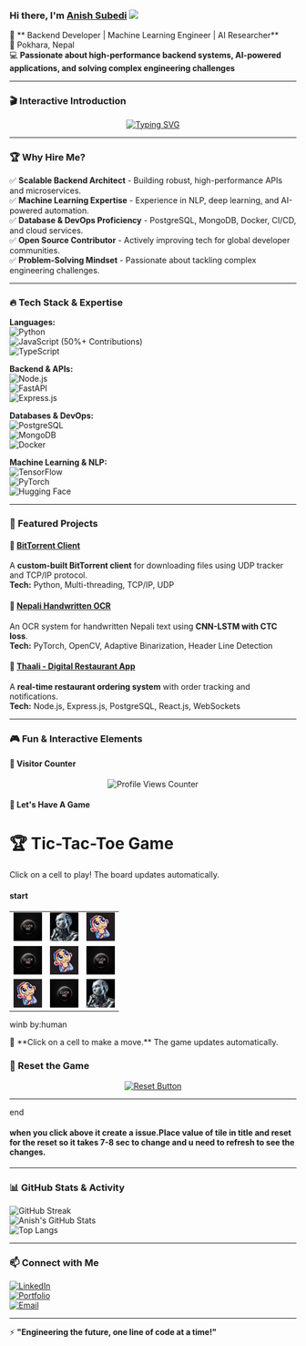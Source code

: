 ### Hi there, I'm [Anish Subedi](https://anishcodeth.github.io/) <img src="https://media.giphy.com/media/hvRJCLFzcasrR4ia7z/giphy.gif" width="28">

🚀 ** Backend Developer | Machine Learning Engineer | AI Researcher**  
📍 Pokhara, Nepal  
💻 **Passionate about high-performance backend systems, AI-powered applications, and solving complex engineering challenges**

---

### 🎬 Interactive Introduction

<p align="center">
  <a href="https://anishcodeth.github.io/animated-intro">
    <img src="https://readme-typing-svg.herokuapp.com?font=Fira+Code&weight=600&size=22&pause=1000&color=36BCF7&center=true&vCenter=true&width=600&lines=Building+Scalable+Systems;ML+Researcher+%7C+AI+Innovator;Backend+%7C+NLP+%7C+Distributed+Systems;Transforming+Ideas+Into+Impactful+Solutions" alt="Typing SVG" />
  </a>
</p>

---

### 🏆 Why Hire Me?

✅ **Scalable Backend Architect** - Building robust, high-performance APIs and microservices.  
✅ **Machine Learning Expertise** - Experience in NLP, deep learning, and AI-powered automation.  
✅ **Database & DevOps Proficiency** - PostgreSQL, MongoDB, Docker, CI/CD, and cloud services.  
✅ **Open Source Contributor** - Actively improving tech for global developer communities.  
✅ **Problem-Solving Mindset** - Passionate about tackling complex engineering challenges.

---

### 🔥 Tech Stack & Expertise

**Languages:**  
![Python](https://img.shields.io/badge/Python-3776AB?style=flat&logo=python&logoColor=white)  
![JavaScript](https://img.shields.io/badge/JavaScript-F7DF1E?style=flat&logo=javascript&logoColor=black) (50%+ Contributions)  
![TypeScript](https://img.shields.io/badge/TypeScript-007ACC?style=flat&logo=typescript&logoColor=white)

**Backend & APIs:**  
![Node.js](https://img.shields.io/badge/Node.js-339933?style=flat&logo=nodedotjs&logoColor=white)  
![FastAPI](https://img.shields.io/badge/FastAPI-009688?style=flat&logo=fastapi&logoColor=white)  
![Express.js](https://img.shields.io/badge/Express.js-000000?style=flat&logo=express&logoColor=white)

**Databases & DevOps:**  
![PostgreSQL](https://img.shields.io/badge/PostgreSQL-316192?style=flat&logo=postgresql&logoColor=white)  
![MongoDB](https://img.shields.io/badge/MongoDB-47A248?style=flat&logo=mongodb&logoColor=white)  
![Docker](https://img.shields.io/badge/Docker-2496ED?style=flat&logo=docker&logoColor=white)

**Machine Learning & NLP:**  
![TensorFlow](https://img.shields.io/badge/TensorFlow-FF6F00?style=flat&logo=tensorflow&logoColor=white)  
![PyTorch](https://img.shields.io/badge/PyTorch-EE4C2C?style=flat&logo=pytorch&logoColor=white)  
![Hugging Face](https://img.shields.io/badge/Hugging%20Face-FFCC00?style=flat&logo=huggingface&logoColor=black)

---

### 🚀 Featured Projects

#### 🔹 [BitTorrent Client](https://github.com/AnishCodeth/torrent-client)

A **custom-built BitTorrent client** for downloading files using UDP tracker and TCP/IP protocol.  
**Tech:** Python, Multi-threading, TCP/IP, UDP

#### 🔹 [Nepali Handwritten OCR](https://github.com/AnishCodeth/OCR_Neplai)

An OCR system for handwritten Nepali text using **CNN-LSTM with CTC loss**.  
**Tech:** PyTorch, OpenCV, Adaptive Binarization, Header Line Detection

#### 🔹 [Thaali - Digital Restaurant App](https://github.com/AnishCodeth/thaali_the-untold)

A **real-time restaurant ordering system** with order tracking and notifications.  
**Tech:** Node.js, Express.js, PostgreSQL, React.js, WebSockets

---

### 🎮 Fun & Interactive Elements

#### 🔢 Visitor Counter

<p align="center">
  <img src="https://komarev.com/ghpvc/?username=AnishCodeth&style=flat-square&color=blue" alt="Profile Views Counter" />
</p>

#### 🧩 Let's Have A Game

# 🏆 Tic-Tac-Toe Game

Click on a cell to play! The board updates automatically.

#### start
<table><tr><td>
    <a href=https://github.com/AnishCodeth/anishcodeth/issues/new?title=0>
    <img src=https://github.com/AnishCodeth/AnishCodeth/blob/main/click.webp height="50px" width="50px"></a>
    </td><td>
    <a href=https://github.com/anishcodeth>
    <img src=https://github.com/AnishCodeth/AnishCodeth/blob/main/robo.webp height="50px" width="50px"></a>
    </td><td>
    <a href=https://github.com/anishcodeth>
    <img src=https://github.com/AnishCodeth/AnishCodeth/blob/main/human.webp height="50px" width="50px"></a>
    </td></tr><tr><td>
    <a href=https://github.com/AnishCodeth/anishcodeth/issues/new?title=3>
    <img src=https://github.com/AnishCodeth/AnishCodeth/blob/main/click.webp height="50px" width="50px"></a>
    </td><td>
    <a href=https://github.com/anishcodeth>
    <img src=https://github.com/AnishCodeth/AnishCodeth/blob/main/human.webp height="50px" width="50px"></a>
    </td><td>
    <a href=https://github.com/AnishCodeth/anishcodeth/issues/new?title=5>
    <img src=https://github.com/AnishCodeth/AnishCodeth/blob/main/click.webp height="50px" width="50px"></a>
    </td></tr><tr><td>
    <a href=https://github.com/anishcodeth>
    <img src=https://github.com/AnishCodeth/AnishCodeth/blob/main/human.webp height="50px" width="50px"></a>
    </td><td>
    <a href=https://github.com/AnishCodeth/anishcodeth/issues/new?title=7>
    <img src=https://github.com/AnishCodeth/AnishCodeth/blob/main/click.webp height="50px" width="50px"></a>
    </td><td>
    <a href=https://github.com/anishcodeth>
    <img src=https://github.com/AnishCodeth/AnishCodeth/blob/main/robo.webp height="50px" width="50px"></a>
    </td></tr></table>
<p>winb by:human</p>
📝 **Click on a cell to make a move.** The game updates automatically.
  
  ### 🔄 Reset the Game
  
  <p align="center">
    <a href="https://github.com/AnishCodeth/anishcodeth/issues/new?title=reset">
      <img src="https://img.shields.io/badge/Reset%20Game-FF0000?style=for-the-badge&logo=github&logoColor=white" alt="Reset Button" />
    </a>
  </p>
  
  ---
end

#### when you click above it create a issue.Place value of tile in title and reset for the reset so it takes 7-8 sec to change and u need to refresh to see the changes.

---

### 📊 GitHub Stats & Activity

![GitHub Streak](https://github-readme-streak-stats.herokuapp.com/?user=AnishCodeth&theme=tokyonight&hide_border=true)  
![Anish's GitHub Stats](https://github-readme-stats.vercel.app/api?username=AnishCodeth&show_icons=true&theme=tokyonight&hide_border=true)  
![Top Langs](https://github-readme-stats.vercel.app/api/top-langs/?username=AnishCodeth&layout=compact&theme=tokyonight&hide_border=true)

---

### 📫 Connect with Me

[![LinkedIn](https://img.shields.io/badge/LinkedIn-0077B5?style=flat&logo=linkedin&logoColor=white)](https://linkedin.com/in/anishcodeth/)  
[![Portfolio](https://img.shields.io/badge/Portfolio-000000?style=flat&logo=vercel&logoColor=white)](https://anishcodeth.github.io/)  
[![Email](https://img.shields.io/badge/Email-D14836?style=flat&logo=gmail&logoColor=white)](mailto:anishsubedi11@gmail.com)

---

⚡ **"Engineering the future, one line of code at a time!"**
